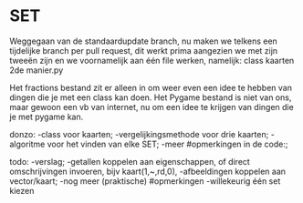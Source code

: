 # SET
Weggegaan van de standaardupdate branch, nu maken we telkens een tijdelijke branch per pull request, dit werkt prima aangezien we met zijn tweeën zijn en we voornamelijk aan één file werken, namelijk:
  class kaarten 2de manier.py

Het fractions bestand zit er alleen in om weer even een idee te hebben van dingen die je met een class kan doen.
Het Pygame bestand is niet van ons, maar gewoon een vb van internet, nu om een idee te krijgen van dingen die je met pygame kan.

donzo:
  -class voor kaarten;
  -vergelijkingsmethode voor drie kaarten;
  -algoritme voor het vinden van elke SET;
  -meer #opmerkingen in de code:;

todo:
  -verslag;
  -getallen koppelen aan eigenschappen, of direct omschrijvingen invoeren, bijv kaart(1,~,rd,0),
    -afbeeldingen koppelen aan vector/kaart;
  -nog meer (praktische) #opmerkingen
  -willekeurig één set kiezen
